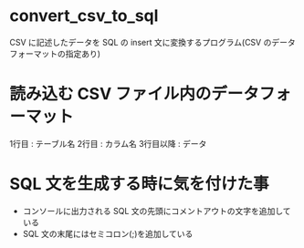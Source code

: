 # convert_csv_to_sql
CSV に記述したデータを SQL の insert 文に変換するプログラム(CSV のデータフォーマットの指定あり)

# 読み込む CSV ファイル内のデータフォーマット
1行目 : テーブル名
2行目 : カラム名
3行目以降 : データ

# SQL 文を生成する時に気を付けた事
- コンソールに出力される SQL 文の先頭にコメントアウトの文字を追加している
- SQL 文の末尾にはセミコロン(;)を追加している
